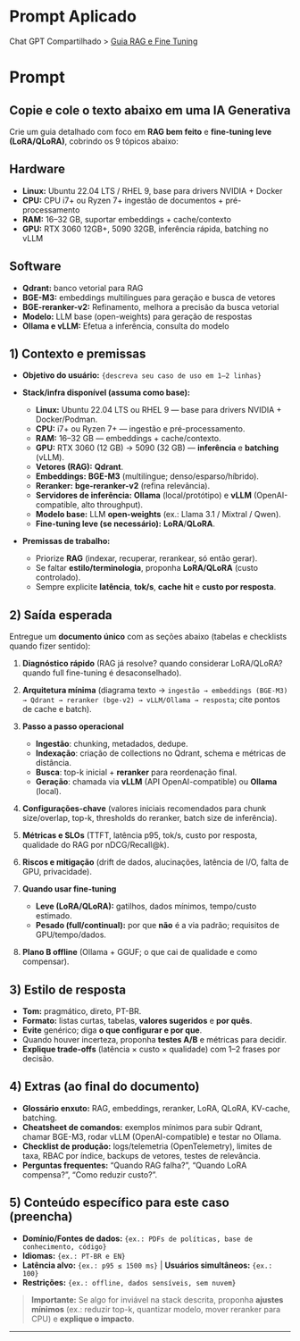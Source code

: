 # Prompt Aplicado
Chat GPT Compartilhado > [Guia RAG e Fine Tuning](https://chatgpt.com/share/68ca1ff9-d834-8013-9691-d254b576e0ce)

# Prompt
## Copie e cole o texto abaixo em uma IA Generativa

Crie um guia detalhado com foco em **RAG bem feito** e **fine-tuning leve (LoRA/QLoRA)**, cobrindo os 9 tópicos abaixo:

## Hardware
* **Linux:** Ubuntu 22.04 LTS / RHEL 9, base para drivers NVIDIA + Docker 
* **CPU:** CPU i7+ ou Ryzen 7+ ingestão de documentos + pré-processamento 
* **RAM:** 16–32 GB, suportar embeddings + cache/contexto 
* **GPU:** RTX 3060 12GB+, 5090 32GB, inferência rápida, batching no vLLM 

## Software
* **Qdrant:** banco vetorial para RAG 
* **BGE-M3:** embeddings multilíngues para geração e busca de vetores 
* **BGE-reranker-v2:** Refinamento, melhora a precisão da busca vetorial 
* **Modelo:**  LLM base (open-weights) para geração de respostas 
* **Ollama e vLLM:** Efetua a inferência, consulta do modelo 
 

## 1) Contexto e premissas

* **Objetivo do usuário:** `{descreva seu caso de uso em 1–2 linhas}`
* **Stack/infra disponível (assuma como base):**

  * **Linux:** Ubuntu 22.04 LTS ou RHEL 9 — base para drivers NVIDIA + Docker/Podman.
  * **CPU:** i7+ ou Ryzen 7+ — ingestão e pré-processamento.
  * **RAM:** 16–32 GB — embeddings + cache/contexto.
  * **GPU:** RTX 3060 (12 GB) → 5090 (32 GB) — **inferência** e **batching** (vLLM).
  * **Vetores (RAG):** **Qdrant**.
  * **Embeddings:** **BGE-M3** (multilíngue; denso/esparso/híbrido).
  * **Reranker:** **bge-reranker-v2** (refina relevância).
  * **Servidores de inferência:** **Ollama** (local/protótipo) e **vLLM** (OpenAI-compatible, alto throughput).
  * **Modelo base:** LLM **open-weights** (ex.: Llama 3.1 / Mixtral / Qwen).
  * **Fine-tuning leve (se necessário):** **LoRA**/**QLoRA**.
* **Premissas de trabalho:**

  * Priorize **RAG** (indexar, recuperar, rerankear, só então gerar).
  * Se faltar **estilo/terminologia**, proponha **LoRA/QLoRA** (custo controlado).
  * Sempre explicite **latência**, **tok/s**, **cache hit** e **custo por resposta**.

## 2) Saída esperada

Entregue um **documento único** com as seções abaixo (tabelas e checklists quando fizer sentido):

1. **Diagnóstico rápido** (RAG já resolve? quando considerar LoRA/QLoRA? quando full fine-tuning é desaconselhado).
2. **Arquitetura mínima** (diagrama texto → `ingestão → embeddings (BGE-M3) → Qdrant → reranker (bge-v2) → vLLM/Ollama → resposta`; cite pontos de cache e batch).
3. **Passo a passo operacional**

   * **Ingestão**: chunking, metadados, dedupe.
   * **Indexação**: criação de collections no Qdrant, schema e métricas de distância.
   * **Busca**: top-k inicial + **reranker** para reordenação final.
   * **Geração**: chamada via **vLLM** (API OpenAI-compatible) ou **Ollama** (local).
4. **Configurações-chave** (valores iniciais recomendados para chunk size/overlap, top-k, thresholds do reranker, batch size de inferência).
5. **Métricas e SLOs** (TTFT, latência p95, tok/s, custo por resposta, qualidade do RAG por nDCG/Recall\@k).
6. **Riscos e mitigação** (drift de dados, alucinações, latência de I/O, falta de GPU, privacidade).
7. **Quando usar fine-tuning**

   * **Leve (LoRA/QLoRA):** gatilhos, dados mínimos, tempo/custo estimado.
   * **Pesado (full/continual):** por que **não** é a via padrão; requisitos de GPU/tempo/dados.
8. **Plano B offline** (Ollama + GGUF; o que cai de qualidade e como compensar).

## 3) Estilo de resposta

* **Tom:** pragmático, direto, PT-BR.
* **Formato:** listas curtas, tabelas, **valores sugeridos** e **por quês**.
* **Evite** genérico; diga **o que configurar e por que**.
* Quando houver incerteza, proponha **testes A/B** e métricas para decidir.
* **Explique trade-offs** (latência × custo × qualidade) com 1–2 frases por decisão.

## 4) Extras (ao final do documento)

* **Glossário enxuto:** RAG, embeddings, reranker, LoRA, QLoRA, KV-cache, batching.
* **Cheatsheet de comandos:** exemplos mínimos para subir Qdrant, chamar BGE-M3, rodar vLLM (OpenAI-compatible) e testar no Ollama.
* **Checklist de produção:** logs/telemetria (OpenTelemetry), limites de taxa, RBAC por índice, backups de vetores, testes de relevância.
* **Perguntas frequentes:** “Quando RAG falha?”, “Quando LoRA compensa?”, “Como reduzir custo?”.

## 5) Conteúdo específico para este caso (preencha)

* **Domínio/Fontes de dados:** `{ex.: PDFs de políticas, base de conhecimento, código}`
* **Idiomas:** `{ex.: PT-BR e EN}`
* **Latência alvo:** `{ex.: p95 ≤ 1500 ms}` | **Usuários simultâneos:** `{ex.: 100}`
* **Restrições:** `{ex.: offline, dados sensíveis, sem nuvem}`

> **Importante:** Se algo for inviável na stack descrita, proponha **ajustes mínimos** (ex.: reduzir top-k, quantizar modelo, mover reranker para CPU) e **explique o impacto**.

---

[1]: https://docs.llamaindex.ai/en/stable/getting_started/concepts/?utm_source=chatgpt.com "High-Level Concepts - LlamaIndex"
[2]: https://huggingface.co/docs/peft/main/en/conceptual_guides/lora?utm_source=chatgpt.com "LoRA"
[3]: https://arxiv.org/abs/2305.14314?utm_source=chatgpt.com "QLoRA: Efficient Finetuning of Quantized LLMs"
[4]: https://docs.vllm.ai/en/latest/serving/openai_compatible_server.html?utm_source=chatgpt.com "OpenAI-Compatible Server - vLLM"
[5]: https://qdrant.tech/documentation/?utm_source=chatgpt.com "Qdrant Documentation"
[6]: https://huggingface.co/BAAI/bge-m3?utm_source=chatgpt.com "BAAI/bge-m3"
